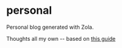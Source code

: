 # personal
Personal blog generated with Zola.

Thoughts all my own -- based on [this guide](https://youtu.be/ATenAnk8eX4?si=m30x8EKfi1-LOuIp)
